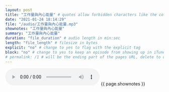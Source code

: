 ```yaml
---
layout: post
title: "工作量與內心能量" # quotes allow forbidden characters like the colon
date: "2021-01-24 18:14:29"
file: "/audio/工作量與內心能量.mp3"
shownotes: "工作量與內心能量"
summary: "工作量與內心能量"
duration: "file_duration" # audio length in min:sec
length: "file_length" # filesize in bytes
explicit: "no" # change to yes to flag with the explicit tag
block: "no" # change to yes to keep an episode from showing up in iTunes
# permalink: /1 # will be the ending part of the pages URL, delete to default to the title
---
```


<audio controls>
<source src="{{site.url}}{{site.baseurl}}{{ page.file }}" type="audio/x-mp3">
Your browser does not support the audio element.
</audio>
{{ page.shownotes }}
